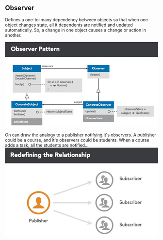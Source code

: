 ## Observer
Defines a one-to-many dependency between objects so that when one object changes state, all it dependents are notified and updated automatically. So, a change in one object causes a change or action in another.

<img src="ObserverDiagram.jpg"/>

On can draw the analogy to a publisher notifying it's observers. A publisher could be a course, and it's observers could be students. When a course adds a task, all the students are notified...
<img src="PubSub.jpg"/>